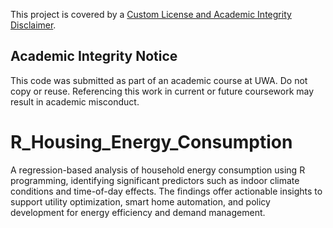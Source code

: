 This project is covered by a [Custom License and Academic Integrity Disclaimer](LICENSE.TXT).  

## Academic Integrity Notice
This code was submitted as part of an academic course at UWA. Do not copy or reuse. Referencing this work in current or future coursework may result in academic misconduct.

# R_Housing_Energy_Consumption
A regression-based analysis of household energy consumption using R programming, identifying significant predictors such as indoor climate conditions and time-of-day effects. The findings offer actionable insights to support utility optimization, smart home automation, and policy development for energy efficiency and demand management.
